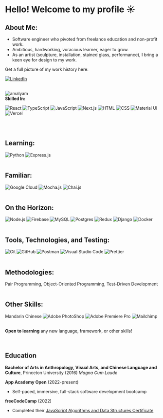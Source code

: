 # Hello! Welcome to my profile ☀️

## About Me:
<ul>
  <li>Software engineer who pivoted from freelance education and non-profit work.</li>
  <li>Ambitious, hardworking, voracious learner, eager to grow.</li>
  <li>As an artist (sculpture, installation, stained glass, performance), I bring a keen eye for design to my work.</li>
</ul>

<div marginRight="1px" >Get a full picture of my work history here:</div>

[![LinkedIn](https://img.shields.io/badge/linkedin-%230077B5.svg?style=for-the-badge&logo=linkedin&logoColor=white)](http://www.linkedin.com/in/amalyam)
<br/>
<br/>
<p><img align="left" align-items="center" src="https://github-readme-stats-sigma-six-15.vercel.app/api/top-langs?username=amalyam&show_icons=true&locale=en&layout=compact" alt="amalyam" />
<div align-items="center" >
  <br/>
<strong>Skilled In:</strong>

![React](https://img.shields.io/badge/React-20232A?style=for-the-badge&logo=react&logoColor=61DAFB) ![TypeScript](https://img.shields.io/badge/TypeScript-007ACC?style=for-the-badge&logo=typescript&logoColor=white) ![JavaScript](https://img.shields.io/badge/JavaScript-323330?style=for-the-badge&logo=javascript&logoColor=F7DF1E) ![Next.js](https://img.shields.io/badge/Next.js-000000.svg?style=for-the-badge&logo=nextdotjs&logoColor=white) ![HTML](https://img.shields.io/badge/HTML5-E34F26?style=for-the-badge&logo=html5&logoColor=white) ![CSS](https://img.shields.io/badge/CSS3-1572B6?style=for-the-badge&logo=css3&logoColor=white) ![Material UI](https://img.shields.io/badge/Material--UI-0081CB?style=for-the-badge&logo=material-ui&logoColor=white) ![Vercel](https://img.shields.io/badge/Vercel-000000?style=for-the-badge&logo=vercel&logoColor=white) 
</div>
</p>
<br/>
<br/>

## Learning:

![Python](https://img.shields.io/badge/python-3670A0?style=for-the-badge&logo=python&logoColor=ffdd54)
![Express.js](https://img.shields.io/badge/express.js-%23404d59.svg?style=for-the-badge&logo=express&logoColor=%2361DAFB)
<br/>
<br/>

## Familiar: 
 
![Google Cloud](https://img.shields.io/badge/GoogleCloud-%234285F4.svg?style=for-the-badge&logo=google-cloud&logoColor=white) ![Mocha.js](https://img.shields.io/badge/mocha.js-323330?style=for-the-badge&logo=mocha&logoColor=Brown) ![Chai.js](https://img.shields.io/badge/chai.js-323330?style=for-the-badge&logo=chai&logoColor=red) 
<br/>
<br/>

## On the Horizon:

![Node.js](https://img.shields.io/badge/Node.js-43853D?style=for-the-badge&logo=node.js&logoColor=white) ![Firebase](https://img.shields.io/badge/firebase-%23039BE5.svg?style=for-the-badge&logo=firebase) ![MySQL](https://img.shields.io/badge/MySQL-00000F?style=for-the-badge&logo=mysql&logoColor=white) ![Postgres](https://img.shields.io/badge/PostgreSQL-316192?style=for-the-badge&logo=postgresql&logoColor=white) ![Redux](https://img.shields.io/badge/Redux-593D88?style=for-the-badge&logo=redux&logoColor=white) ![Django](https://img.shields.io/badge/Django-092E20.svg?style=for-the-badge&logo=Django&logoColor=white) ![Docker](https://img.shields.io/badge/docker-%230db7ed.svg?style=for-the-badge&logo=docker&logoColor=white)
<br/>
<br/>

## Tools, Technologies, and Testing: 

![Git](https://img.shields.io/badge/GIT-E44C30?style=for-the-badge&logo=git&logoColor=white) ![GitHub](https://img.shields.io/badge/GitHub-100000?style=for-the-badge&logo=github&logoColor=white) ![Postman](https://img.shields.io/badge/Postman-FF6C37?style=for-the-badge&logo=postman&logoColor=white) ![Visual Studio Code](https://img.shields.io/badge/Visual%20Studio%20Code-0078d7.svg?style=for-the-badge&logo=visual-studio-code&logoColor=white) ![Prettier](https://img.shields.io/badge/eslint-3A33D1?style=for-the-badge&logo=eslint&logoColor=white)
<br/>
<br/>

## Methodologies:

Pair Programming, Object-Oriented Programming, Test-Driven Development
<br/>
<br/>

## Other Skills:
Mandarin Chinese ![Adobe PhotoShop](https://img.shields.io/badge/Adobe%20Photoshop-31A8FF?style=for-the-badge&logo=Adobe%20Photoshop&logoColor=black) ![Adobe Premiere Pro](https://img.shields.io/badge/Adobe%20Premiere%20Pro-9999FF?style=for-the-badge&logo=Adobe%20Premiere%20Pro&logoColor=white) ![Mailchimp](https://img.shields.io/badge/MailChimp-FFE01B.svg?style=for-the-badge&logo=MailChimp&logoColor=black)
<br/>
<br/>

**Open to learning** any new language, framework, or other skills!

<br/>

## Education
**Bachelor of Arts in Anthropology, Visual Arts, and Chinese Language and Culture**, Princeton University (2016) *Magna Cum Laude*

**App Academy Open** (2022-present)
- Self-paced, immersive, full-stack software development bootcamp

**freeCodeCamp** (2022)
- Completed their [JavaScript Algorithms and Data Structures Certificate](https://www.freecodecamp.org/learn/javascript-algorithms-and-data-structures/)
